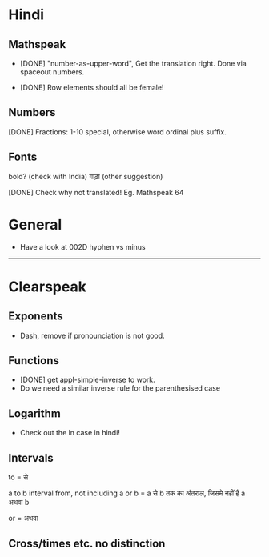 # Hindi

## Mathspeak

* [DONE] "number-as-upper-word", Get the translation right. Done via spaceout numbers.

* [DONE] Row elements should all be female!

## Numbers

[DONE] Fractions: 1-10 special, otherwise word ordinal plus suffix.

## Fonts

bold? (check with India)
गाढ़ा  (other suggestion)

[DONE] Check why not translated! Eg. Mathspeak 64


# General

* Have a look at 002D hyphen vs minus


--------------------------------

# Clearspeak

## Exponents 

* Dash, remove if pronounciation is not good.

## Functions 

* [DONE] get appl-simple-inverse to work.
* Do we need a similar inverse rule for the parenthesised case

## Logarithm

* Check out the ln case in hindi!


## Intervals

to = से

a to b interval from, not including a or b = a से b तक का अंतराल, जिसमे नहीं है a अथवा b

or = अथवा

## Cross/times etc. no distinction
